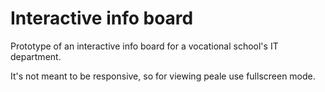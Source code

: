 # Interactive info board
Prototype of an interactive info board for a vocational school's IT department.

It's not meant to be responsive, so for viewing peale use fullscreen mode.
